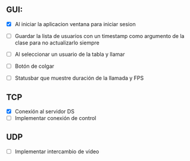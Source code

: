 ## GUI:

 - [x] Al iniciar la aplicacion ventana para iniciar sesion

 - [ ] Guardar la lista de usuarios con un timestamp como argumento de la clase para no actualizarlo siempre

 - [ ] Al seleccionar un usuario de la tabla y llamar

 - [ ] Botón de colgar

 - [ ] Statusbar que muestre duración de la llamada y FPS

## TCP
 - [x] Conexión al servidor DS
 - [ ] Implementar conexión de control

## UDP
 - [ ] Implementar intercambio de vídeo
